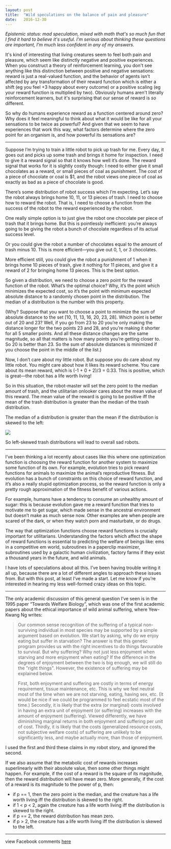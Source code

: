 ```yaml
---
layout: post
title:  "Wild speculations on the balance of pain and pleasure"
date:   2016-12-30
---
```


*Epistemic status: mad speculation, mixed with math that's so much fun that I find it hard to believe it's useful. I'm serious about thinking these questions are important, I'm much less confident in any of my answers.*

It's kind of interesting that living creatures seem to feel both pain and pleasure, which seem like distinctly negative and positive experiences. When you construct a theory of reinforcement learning, you don't see anything like this distinction between positive and negative sensations: reward is just a real-valued function, and the behavior of agents isn't affected by any transformation of their reward function which is either a shift (eg you feel +3 happy about every outcome) or a positive scaling (eg your reward function is multiplied by two). Obviously humans aren't literally reinforcement learners, but it's surprising that our sense of reward is *so* different.

So why do humans experience reward as a function centered around zero? Why does it feel meaningful to think about what it would be like for all your sensations to be twice as powerful? And given that we seem to have experiences that work this way, what factors determine where the zero point for an organism is, and how powerful its sensations are?

---

Suppose I’m trying to train a little robot to pick up trash for me. Every day, it goes out and picks up some trash and brings it home for inspection. I need to give it a reward signal so that it knows how well it’s done. The reward signal that works for it is slightly costly though: I need to either give it small chocolates as a reward, or small pieces of coal as punishment. The cost of a piece of chocolate or coal is $1, and the robot views one piece of coal as exactly as bad as a piece of chocolate is good.

There’s some distribution of robot success which I’m expecting. Let’s say the robot always brings home 10, 11, or 13 pieces of trash. I need to choose how to reward the robot. That is, I need to choose a function from the success of the robot to the reward experienced by the robot.

One really simple option is to just give the robot one chocolate per piece of trash that it brings home. But this is pointlessly inefficient: you’re always going to be giving the robot a bunch of chocolate regardless of its actual success level.

Or you could give the robot a number of chocolates equal to the amount of trash minus 10. This is more efficient—you give out 0, 1, or 3 chocolates.

More efficient still, you could give the robot a punishment of 1 when it brings home 10 pieces of trash, give it nothing for 11 pieces, and give it a reward of 2 for bringing home 13 pieces. This is the best option.

So given a distribution, we need to choose a zero point for the reward function of the robot. What’s the optimal choice? Why, it’s the point which minimizes the expected cost, so it’s the point with minimum expected absolute distance to a randomly chosen point in the distribution. The median of a distribution is the number with this property.

(Why? Suppose that you want to choose a point to minimize the sum of absolute distance to the set [10, 11, 13, 16, 20, 23, 28]. Which point is better out of 20 and 23? Well, if you go from 23 to 20 you’re only making the distance longer for the two points 23 and 28, and you’re making it shorter for all 5 smaller points. And all these distance changes are the same magnitude, so all that matters is how many points you’re getting closer to. So 20 is better than 23. So the sum of absolute distances is minimized if you choose the point in the middle of the list.)

Now, I don’t care about my little robot. But suppose you do care about my little robot. You might care about how it likes its reward scheme. You care about its mean reward, which is (-1 + 0 + 2)/3 = 0.33. This is positive, which is great—the robot has a life worth living!

So in this situation, the robot-master will set the zero point to the median amount of trash, and the utilitarian onlooker cares about the mean value of this reward. The mean value of the reward is going to be positive iff the mean of the trash distribution is greater than the median of the trash distribution.

The median of a distribution is greater than the mean if the distribution is skewed to the left:

![](http://shlegeris.com/img/skewedness.svg)

So left-skewed trash distributions will lead to overall sad robots.

---

I’ve been thinking a lot recently about cases like this where one optimization function is choosing the reward function for another system to maximize some function of its own. For example, evolution tries to pick reward functions for animals to maximize the animal’s reproductive fitness. But evolution has a bunch of constraints on this choice of reward function, and it’s also a really stupid optimization process, so the reward function is only a pretty rough approximation of the fitness benefit of various actions.

For example, humans have a tendency to consume an unhealthy amount of sugar: this is because evolution gave me a reward function that tries to motivate me to get sugar, which made sense in the ancestral environment but doesn’t make as much sense now. Other examples are when people are scared of the dark, or when they watch porn and masturbate, or do drugs.

The way that optimization functions choose reward functions is crucially important for utilitarians. Understanding the factors which affect the shape of reward functions is essential to predicting the welfare of beings like: ems in a competitive em world, subroutines in a paperclip maximizer, subroutines used by a galactic human civilization, factory farms if they exist a thousand years in the future, and wild animals.

I have lots of speculations about all this. I’ve been having trouble writing it all up, because there are a lot of different angles to approach these issues from. But with this post, at least I’ve made a start. Let me know if you’re interested in hearing my less well-formed crazy ideas on this topic.


---

The only academic discussion of this general question I’ve seen is in the 1995 paper “Towards Welfare Biology”, which was one of the first academic papers about the ethical importance of wild animal suffering, where Yew-Kwang Ng writes:

> Our common sense recognition of the suffering of a typical non-surviving individual in most species may be supported by a simple argument based on evolution. We start by asking, why do we enjoy eating but suffer in starvation? The answer is that this genetic program provides us with the right incentives to do things favourable to survival. But why suffering? Why not just less enjoyment when starving and more enjoyment when eating? If the difference in the degrees of enjoyment between the two is big enough, we will still do the "right things". However, the existence of suffering may be explained below.
>
> First, both enjoyment and suffering are costly in terms of energy requirement, tissue maintenance, etc. This is why we feel neutral most of the time when we are not starving, eating, having sex, etc. (It would be nice if we could be programmed to feel ecstatic most of the time.) Secondly, it is likely that the extra (or marginal) costs involved in having an extra unit of enjoyment (or suffering) increases with the amount of enjoyment (suffering). Viewed differently, we have diminishing marginal returns in both enjoyment and suffering per unit of cost. Thirdly, it is likely that the costs (generalized resource costs, not subjective welfare costs) of suffering are unlikely to be significantly less, and maybe actually more, than those of enjoyment.

I used the first and third these claims in my robot story, and ignored the second.

If we also assume that the metabolic cost of rewards increases superlinearly with their absolute value, then some other things might happen. For example, if the cost of a reward is the square of its magnitude, then the reward distribution will have mean zero. More generally, if the cost of a reward is its magnitude to the power of p, then:

- if p == 1, then the zero point is the median, and the creature has a life worth living iff the distribution is skewed to the right.
- if 1 < p < 2, again the creature has a life worth living iff the distribution is skewed to the right.
- if p == 2, the reward distribution has mean zero.
- if p > 2, the creature has a life worth living iff the distribution is skewed to the left.

---

view Facebook comments [here](https://www.facebook.com/bshlgrs/posts/10209575825887228)

